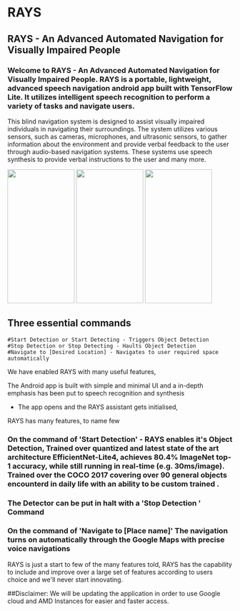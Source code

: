 # RAYS
## RAYS - An Advanced Automated Navigation for Visually Impaired People

### Welcome to RAYS - An Advanced Automated Navigation for Visually Impaired People. RAYS is a portable, lightweight, advanced speech navigation android app built with TensorFlow Lite. It utilizes intelligent speech recognition to perform a variety of tasks and navigate users. 

This blind navigation system is designed to assist visually impaired individuals in navigating their surroundings. The system utilizes various sensors, such as cameras, microphones, and ultrasonic sensors, to gather information about the environment and provide verbal feedback to the user through audio-based navigation systems. These systems use speech synthesis to provide verbal instructions to the user and many more.


<img src="https://user-images.githubusercontent.com/56316487/215317093-2ec1790c-b1f3-4ce0-837e-b683c1cedcb9.jpeg" width="150" height="300"> <img src="https://user-images.githubusercontent.com/56316487/215317096-4b7e68d9-41c9-49cb-b868-f6d4e4244361.jpeg" width="150" height="300">
<img src="https://user-images.githubusercontent.com/56316487/215317099-4263ddaa-274a-4bf7-8a60-d94f80d6a299.jpeg" width="150" height="300">

## Three essential commands

```
#Start Detection or Start Detecting - Triggers Object Detection
#Stop Detection or Stop Detecting - Haults Object Detection
#Navigate to [Desired Location] - Navigates to user required space automatically
```

We have enabled RAYS with many useful features,

The Android app is built with simple and minimal UI and a in-depth emphasis has been put to speech recognition and synthesis

- The app opens and the RAYS assistant gets initialised,

RAYS has many features, to name few

### On the command of 'Start Detection' - RAYS enables it's Object Detection, Trained over quantized and  latest state of the art architecture EfficientNet-Lite4, achieves 80.4% ImageNet top-1 accuracy, while still running in real-time (e.g. 30ms/image). Trained over the COCO 2017 covering over 90 general objects encounterd in daily life with an ability to be custom trained .


### The Detector can be put in halt with a 'Stop Detection ' Command

### On the command of 'Navigate to [Place name]' The navigation turns on automatically through the Google Maps with precise voice navigations


RAYS is just a start to few of the many features told, RAYS has the capability to include and improve over a large set of features according to users choice and we'll never start innovating.

##Disclaimer:
We will be updating the application in order to use Google cloud and AMD Instances for easier and faster access.
